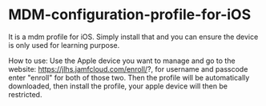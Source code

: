 # MDM-configuration-profile-for-iOS
It is a mdm profile for iOS. Simply install that and you can ensure the device is only used for learning purpose. 

How to use: 
Use the Apple device you want to manage and go to the website: https://jlhs.jamfcloud.com/enroll/?, for username and passcode enter "enroll" for both of those two. Then the profile will be automatically downloaded, then install the profile, your apple device will then be restricted. 
